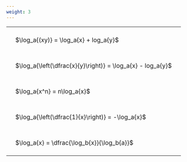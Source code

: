 ```yaml
---
weight: 3
---
```


<style type="text/css">
#T_9a7fb th.col_heading {
  text-align: left;
  font-size: 1em;
}
#T_9a7fb td {
  text-align: left;
  font-size: 1em;
  padding: 1.5em;
}
</style>
<table id="T_9a7fb">
  <thead>
  </thead>
  <tbody>
    <tr>
      <td id="T_9a7fb_row0_col0" class="data row0 col0" >$\log_a{(xy)} = \log_a{x} + log_a{y}$</td>
    </tr>
    <tr>
      <td id="T_9a7fb_row1_col0" class="data row1 col0" >$\log_a{\left(\dfrac{x}{y}\right)} = \log_a{x} - log_a{y}$</td>
    </tr>
    <tr>
      <td id="T_9a7fb_row2_col0" class="data row2 col0" >$\log_a{x^n} = n\log_a{x}$</td>
    </tr>
    <tr>
      <td id="T_9a7fb_row3_col0" class="data row3 col0" >$\log_a{\left(\dfrac{1}{x}\right)} = -\log_a{x}$</td>
    </tr>
    <tr>
      <td id="T_9a7fb_row4_col0" class="data row4 col0" >$\log_a{x} = \dfrac{\log_b{x}}{\log_b{a}}$</td>
    </tr>
  </tbody>
</table>
